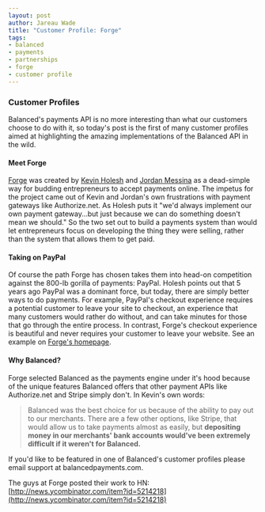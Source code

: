 ```yaml
---
layout: post
author: Jareau Wade
title: "Customer Profile: Forge"
tags:
- balanced
- payments
- partnerships
- forge
- customer profile
---
```


### Customer Profiles
Balanced's payments API is no more interesting than what our customers choose to do with it, so today's post is the first of many customer profiles aimed at highlighting the amazing implementations of the Balanced API in the wild. 

#### Meet Forge
[Forge](https://www.forgesimple.com/) was created by [Kevin Holesh](http://dribbble.com/kevinholesh) and [Jordan Messina](https://github.com/jordanmessina) as a dead-simple way for budding entrepreneurs to accept payments online. The impetus for the project came out of Kevin and Jordan's own frustrations with payment gateways like Authorize.net. As Holesh puts it "we'd always implement our own payment gateway...but just because we can do something doesn't mean we should." So the two set out to build a payments system than would let entrepreneurs focus on developing the thing they were selling, rather than the system that allows them to get paid.

#### Taking on PayPal
Of course the path Forge has chosen takes them into head-on competition against the 800-lb gorilla of payments: PayPal. Holesh points out that 5 years ago PayPal was a dominant force, but today, there are simply better ways to do payments. For example, PayPal's checkout experience requires a potential customer to leave your site to checkout, an experience that many customers would rather do without, and can take minutes for those that go through the entire process. In contrast, Forge's checkout experience is beautiful and never requires your customer to leave your website. See an example on [Forge's homepage](https://www.forgesimple.com/).

#### Why Balanced?
Forge selected Balanced as the payments engine under it's hood because of the unique features Balanced offers that other payment APIs like Authorize.net and Stripe simply don't. In Kevin's own words:
>Balanced was the best choice for us because of the ability to pay out to our merchants. There are a few other options, like Stripe, that would allow us to take payments almost as easily, but __depositing money in our merchants' bank accounts would've been extremely difficult if it weren't for Balanced.__



 If you'd like to be featured in one of Balanced's customer profiles please email support at balancedpayments.com.
 

The guys at Forge posted their work to HN: [http://news.ycombinator.com/item?id=5214218](http://news.ycombinator.com/item?id=5214218)
